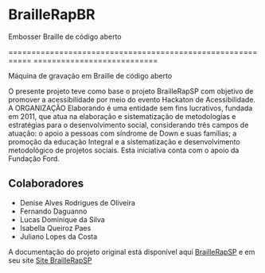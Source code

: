 # BrailleRapBR

Embosser Braille de código aberto

=========================================================== ===========================

Máquina de gravação em Braille de código aberto

O presente projeto teve como base o projeto BrailleRapSP com objetivo de promover a acessibilidade por meio do evento Hackaton de Acessibilidade.
A ORGANIZAÇÃO Elaborando é uma entidade sem fins lucrativos, fundada em 2011, que atua na elaboração e sistematização de metodologias e estratégias para o desenvolvimento social, considerando três campos de atuação:
o apoio a pessoas com síndrome de Down e suas famílias; a promoção da educação Integral e a sistematização e desenvolvimento metodológico de projetos sociais.
Esta iniciativa conta com o apoio da Fundação Ford.

## Colaboradores

* Denise Alves Rodrigues de Oliveira
* Fernando Daguanno
* Lucas Dominique da Silva
* Isabella Queiroz Paes
* Juliano Lopes da Costa

A documentação do projeto original está disponível aqui [BrailleRapSP](https://braillerapsp-en.readthedocs.io/en/latest/index.html)
e em seu site [Site BrailleRapSP](http://www.braillerap.com)



